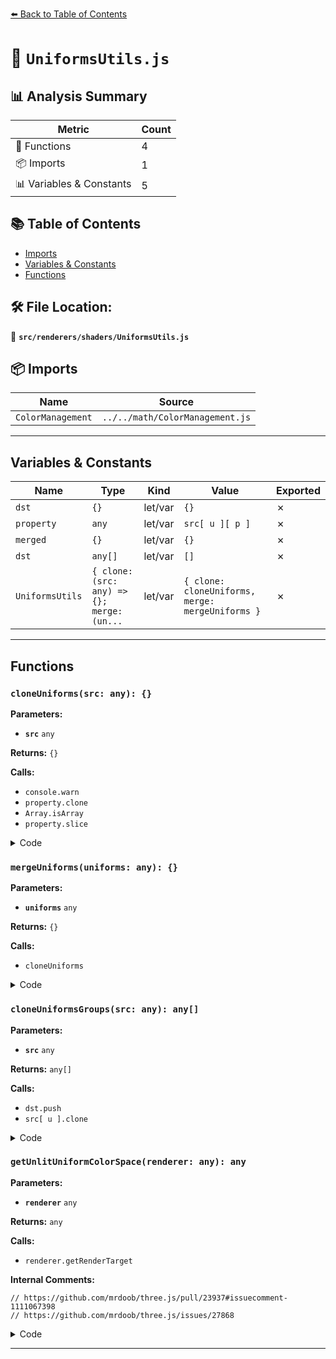 [⬅️ Back to Table of Contents](../../../index.md)

# 📄 `UniformsUtils.js`

## 📊 Analysis Summary

| Metric | Count |
|--------|-------|
| 🔧 Functions | 4 |
| 📦 Imports | 1 |
| 📊 Variables & Constants | 5 |

## 📚 Table of Contents

- [Imports](#imports)
- [Variables & Constants](#variables-constants)
- [Functions](#functions)

## 🛠️ File Location:
📂 **`src/renderers/shaders/UniformsUtils.js`**

## 📦 Imports

| Name | Source |
|------|--------|
| `ColorManagement` | `../../math/ColorManagement.js` |


---

## Variables & Constants

| Name | Type | Kind | Value | Exported |
|------|------|------|-------|----------|
| `dst` | `{}` | let/var | `{}` | ✗ |
| `property` | `any` | let/var | `src[ u ][ p ]` | ✗ |
| `merged` | `{}` | let/var | `{}` | ✗ |
| `dst` | `any[]` | let/var | `[]` | ✗ |
| `UniformsUtils` | `{ clone: (src: any) => {}; merge: (un...` | let/var | `{ clone: cloneUniforms, merge: mergeUniforms }` | ✗ |


---

## Functions

### `cloneUniforms(src: any): {}`

**Parameters:**

- **`src`** `any`

**Returns:** `{}`

**Calls:**

- `console.warn`
- `property.clone`
- `Array.isArray`
- `property.slice`

<details><summary>Code</summary>

```typescript
export function cloneUniforms( src ) {

	const dst = {};

	for ( const u in src ) {

		dst[ u ] = {};

		for ( const p in src[ u ] ) {

			const property = src[ u ][ p ];

			if ( property && ( property.isColor ||
				property.isMatrix3 || property.isMatrix4 ||
				property.isVector2 || property.isVector3 || property.isVector4 ||
				property.isTexture || property.isQuaternion ) ) {

				if ( property.isRenderTargetTexture ) {

					console.warn( 'UniformsUtils: Textures of render targets cannot be cloned via cloneUniforms() or mergeUniforms().' );
					dst[ u ][ p ] = null;

				} else {

					dst[ u ][ p ] = property.clone();

				}

			} else if ( Array.isArray( property ) ) {

				dst[ u ][ p ] = property.slice();

			} else {

				dst[ u ][ p ] = property;

			}

		}

	}

	return dst;

}
```
</details>

### `mergeUniforms(uniforms: any): {}`

**Parameters:**

- **`uniforms`** `any`

**Returns:** `{}`

**Calls:**

- `cloneUniforms`

<details><summary>Code</summary>

```typescript
export function mergeUniforms( uniforms ) {

	const merged = {};

	for ( let u = 0; u < uniforms.length; u ++ ) {

		const tmp = cloneUniforms( uniforms[ u ] );

		for ( const p in tmp ) {

			merged[ p ] = tmp[ p ];

		}

	}

	return merged;

}
```
</details>

### `cloneUniformsGroups(src: any): any[]`

**Parameters:**

- **`src`** `any`

**Returns:** `any[]`

**Calls:**

- `dst.push`
- `src[ u ].clone`

<details><summary>Code</summary>

```typescript
export function cloneUniformsGroups( src ) {

	const dst = [];

	for ( let u = 0; u < src.length; u ++ ) {

		dst.push( src[ u ].clone() );

	}

	return dst;

}
```
</details>

### `getUnlitUniformColorSpace(renderer: any): any`

**Parameters:**

- **`renderer`** `any`

**Returns:** `any`

**Calls:**

- `renderer.getRenderTarget`

**Internal Comments:**
```
// https://github.com/mrdoob/three.js/pull/23937#issuecomment-1111067398
// https://github.com/mrdoob/three.js/issues/27868
```

<details><summary>Code</summary>

```typescript
export function getUnlitUniformColorSpace( renderer ) {

	const currentRenderTarget = renderer.getRenderTarget();

	if ( currentRenderTarget === null ) {

		// https://github.com/mrdoob/three.js/pull/23937#issuecomment-1111067398
		return renderer.outputColorSpace;

	}

	// https://github.com/mrdoob/three.js/issues/27868
	if ( currentRenderTarget.isXRRenderTarget === true ) {

		return currentRenderTarget.texture.colorSpace;

	}

	return ColorManagement.workingColorSpace;

}
```
</details>


---